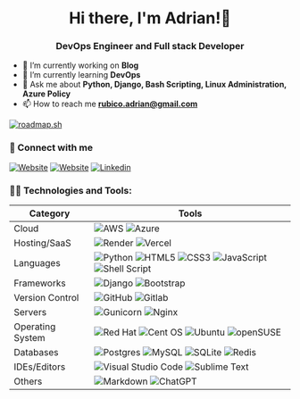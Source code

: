 <h1 align="center"><b>Hi there, I'm Adrian!👋</b></h1>
<h3 align="center">DevOps Engineer and Full stack Developer</h3>

- 🔭 I’m currently working on **Blog** 
- 🌱 I’m currently learning **DevOps**
- 💬 Ask me about **Python, Django, Bash Scripting, Linux Administration, Azure Policy**
- 📫 How to reach me **rubico.adrian@gmail.com**

[![roadmap.sh](https://roadmap.sh/card/wide/64e4c13db128dce3cb638f15?variant=dark)](https://roadmap.sh)

<h3>🔗 Connect with me</h3>

[![Website](https://img.shields.io/website?label=adrianrubico.com&style=for-the-badge&url=https%3A%2F%2Fadrianrubico.com)][website] [![Website](https://img.shields.io/website?label=blog.adrianrubico.com&style=for-the-badge&url=https%3A%2F%2Fblog.adrianrubico.com)][website] [![Linkedin](https://img.shields.io/badge/linkedin-%230077B5.svg?&style=for-the-badge&logo=linkedin&logoColor=white)][linkedin]

<h3>👨‍💻 Technologies and Tools:</h3>

| Category  | Tools |
| ------------- | ------------- |
| Cloud  | ![AWS](https://img.shields.io/badge/Amazon_AWS-232F3E?style=for-the-badge&logo=amazon-aws&logoColor=white) ![Azure](https://img.shields.io/badge/Microsoft_Azure-0089D6?style=for-the-badge&logo=microsoft-azure&logoColor=white)  |
| Hosting/SaaS  | ![Render](https://img.shields.io/badge/Render-%46E3B7.svg?style=for-the-badge&logo=render&logoColor=white) ![Vercel](https://img.shields.io/badge/Vercel-000000?style=for-the-badge&logo=vercel&logoColor=white) |
| Languages | ![Python](https://img.shields.io/badge/Python-3776AB?style=for-the-badge&logo=python&logoColor=white)  ![HTML5](https://img.shields.io/badge/html5-%23E34F26.svg?style=for-the-badge&logo=html5&logoColor=white) ![CSS3](https://img.shields.io/badge/css3-%231572B6.svg?style=for-the-badge&logo=css3&logoColor=white)  	![JavaScript](https://img.shields.io/badge/javascript-%23323330.svg?style=for-the-badge&logo=javascript&logoColor=%23F7DF1E) ![Shell Script](https://img.shields.io/badge/shell_script-%23121011.svg?style=for-the-badge&logo=gnu-bash&logoColor=white)
| Frameworks | ![Django](https://img.shields.io/badge/django-%23092E20.svg?style=for-the-badge&logo=django&logoColor=white) ![Bootstrap](https://img.shields.io/badge/bootstrap-%238511FA.svg?style=for-the-badge&logo=bootstrap&logoColor=white) |
| Version Control | ![GitHub](https://img.shields.io/badge/github-%23121011.svg?style=for-the-badge&logo=github&logoColor=white) ![Gitlab](https://img.shields.io/badge/GitLab-330F63?style=for-the-badge&logo=gitlab&logoColor=white)
| Servers | ![Gunicorn](https://img.shields.io/badge/gunicorn-%298729.svg?style=for-the-badge&logo=gunicorn&logoColor=white) ![Nginx](https://img.shields.io/badge/nginx-%23009639.svg?style=for-the-badge&logo=nginx&logoColor=white)  
| Operating System | ![Red Hat](https://img.shields.io/badge/Red%20Hat-EE0000?style=for-the-badge&logo=redhat&logoColor=white) ![Cent OS](https://img.shields.io/badge/cent%20os-002260?style=for-the-badge&logo=centos&logoColor=F0F0F0) ![Ubuntu](https://img.shields.io/badge/Ubuntu-E95420?style=for-the-badge&logo=ubuntu&logoColor=white) ![openSUSE](https://img.shields.io/badge/openSUSE-%2364B345?style=for-the-badge&logo=openSUSE&logoColor=white)
| Databases | ![Postgres](https://img.shields.io/badge/postgres-%23316192.svg?style=for-the-badge&logo=postgresql&logoColor=white) ![MySQL](https://img.shields.io/badge/mysql-%2300f.svg?style=for-the-badge&logo=mysql&logoColor=white) ![SQLite](https://img.shields.io/badge/sqlite-%2307405e.svg?style=for-the-badge&logo=sqlite&logoColor=white) ![Redis](https://img.shields.io/badge/redis-%23DD0031.svg?style=for-the-badge&logo=redis&logoColor=white)
| IDEs/Editors | ![Visual Studio Code](https://img.shields.io/badge/Visual%20Studio%20Code-0078d7.svg?style=for-the-badge&logo=visual-studio-code&logoColor=white) ![Sublime Text](https://img.shields.io/badge/sublime_text-%23575757.svg?style=for-the-badge&logo=sublime-text&logoColor=important)
| Others | ![Markdown](https://img.shields.io/badge/Markdown-000000?style=for-the-badge&logo=markdown&logoColor=white) ![ChatGPT](https://img.shields.io/badge/chatGPT-74aa9c?style=for-the-badge&logo=openai&logoColor=white) 


[website]: https://adrianrubico.com
[linkedin]: https://linkedin.com/in/adrianrubico

